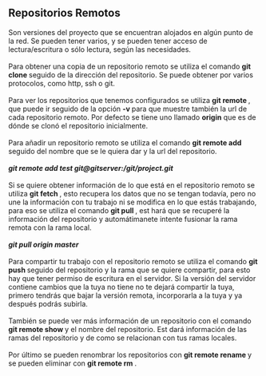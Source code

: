 <h2> Repositorios Remotos </h2>

Son versiones del proyecto que se encuentran alojados en algún punto de la red. Se pueden tener varios, y se pueden tener acceso de lectura/escritura o sólo lectura, según las necesidades.
<br><br>
Para obtener una copia de un repositorio remoto se utiliza el comando <b> git clone </b> seguido de la dirección del repositorio. Se puede obtener por varios protocolos, como http, ssh o git. 
<br><br>
Para ver los repositorios que tenemos configurados se utiliza <b> git remote </b>, que puede ir seguido de la opción <b> -v </b> para que muestre también la url de cada repositorio remoto. Por defecto se tiene uno llamado <b>origin</b> que es de dónde se clonó el repositorio inicialmente.
<br><br>
Para añadir un repositorio remoto se utiliza el comando <b> git remote add </b> seguido del nombre que se le quiera dar y la url del repositorio.
<br><br>
<b><i> git remote add test git@gitserver:/git/project.git </i></b>
<br><br>
Si se quiere obtener información de lo que está en el repositorio remoto se utiliza <b> git fetch </b>, esto recupera los datos que no se tengan todavía, pero no une la información con tu trabajo ni se modifica en lo que estás trabajando, para eso se utiliza el comando <b> git pull </b>, est hará que se recuperé la información del repositorio y automátimanete intente fusionar la rama remota con la rama local.
<br><br>
<b><i> git pull origin master </i></b>
<br><br>
Para compartir tu trabajo con el repositorio remoto se utiliza el comando <b> git push </b> seguido del repositorio y la rama que se quiere compartir, para esto hay que tener permiso de escritura en el servidor. Si la versión del servidor contiene cambios que la tuya no tiene no te dejará compartir la tuya, primero tendrás que bajar la versión remota, incorporarla a la tuya y ya después podrás subirla.
<br><br>
También se puede ver más información de un repositorio con el comando <b> git remote show </b> y el nombre del repositorio. Est dará información de las ramas del repositorio y de como se relacionan con tus ramas locales.
<br><br>
Por último se pueden renombrar los repositorios con <b> git remote rename </b> y se pueden eliminar con <b> git remote rm </b>.


